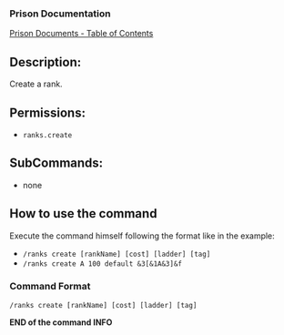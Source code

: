 ### Prison Documentation
[Prison Documents - Table of Contents](../prison_docs_000_toc.md)

## Description:

Create a rank.

## Permissions:

- `ranks.create`

## SubCommands:

- none

## How to use the command

Execute the command himself following the format like in the example:

- `/ranks create [rankName] [cost] [ladder] [tag]`
- `/ranks create A 100 default &3[&1A&3]&f`

### Command Format

`/ranks create [rankName] [cost] [ladder] [tag]`

**END of the command INFO**